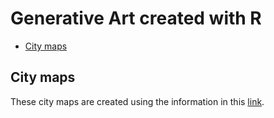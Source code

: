 # Generative Art created with R

* [City maps](#city-maps)

## City maps

These city maps are created using the information in this [link](https://www.r-bloggers.com/2020/05/generative-art-let-your-computer-design-you-a-painting/).